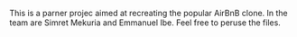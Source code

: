 This is a parner projec aimed at recreating the popular AirBnB clone. In the team are Simret Mekuria and Emmanuel Ibe. Feel free to peruse the files.

